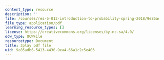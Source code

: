 ```yaml
---
content_type: resource
description: ''
file: /courses/res-6-012-introduction-to-probability-spring-2018/9e85adb6541344309ea466a1c2c5e403_aNLEnFtWwhg.pdf
file_type: application/pdf
learning_resource_types: []
license: https://creativecommons.org/licenses/by-nc-sa/4.0/
ocw_type: OCWFile
resourcetype: Document
title: 3play pdf file
uid: 9e85adb6-5413-4430-9ea4-66a1c2c5e403
---
```

